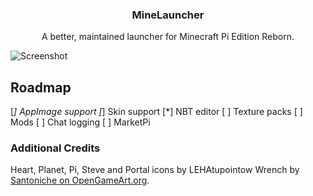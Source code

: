 

  <h3 align="center">MineLauncher</h3>

  <p align="center">
    A better, maintained launcher for Minecraft Pi Edition Reborn.

  </p>
</p>

![Screenshot](https://github.com/PythonScratcher/MineLauncher/edit/MineLauncher-ru/raw/master/screenshot.png)





## Roadmap
[*] AppImage support
[*] Skin support
[*] NBT editor
[ ] Texture packs
[ ] Mods
[ ] Chat logging
[ ] MarketPi




### Additional Credits
Heart, Planet, Pi, Steve and Portal icons by LEHAtupointow
Wrench by [Santoniche on OpenGameArt.org](https://opengameart.org/content/wrench-0).
